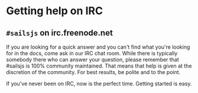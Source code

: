 # Getting help on IRC
## `#sailsjs` on irc.freenode.net
If you are looking for a quick answer and you can't find what you're looking for in the docs, come ask in our IRC chat room.  While there is typically somebody there who can answer your question, please remember that #sailsjs is 100% community maintained. That means that help is given at the discretion of the community.  For best results, be polite and to the point.  

If you've never been on IRC, now is the perfect time.  Getting started is easy.  


<docmeta name="uniqueID" value="irc77272">
<docmeta name="displayName" value="#sailsjs on IRC">
